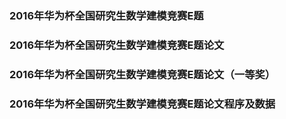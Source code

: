 ### 2016年华为杯全国研究生数学建模竞赛E题
### 2016年华为杯全国研究生数学建模竞赛E题论文
### 2016年华为杯全国研究生数学建模竞赛E题论文（一等奖）
### 2016年华为杯全国研究生数学建模竞赛E题论文程序及数据
